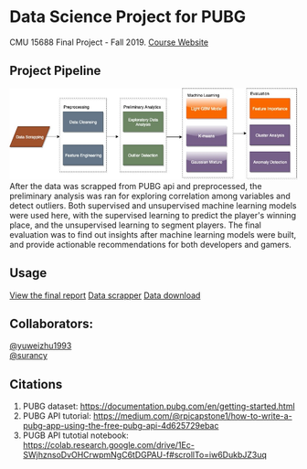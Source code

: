 # Data Science Project for PUBG
CMU 15688 Final Project - Fall 2019.
[Course Website](http://www.datasciencecourse.org/)

## Project Pipeline
![pipeline](https://github.com/surancy/pubg-prediction/blob/master/pubg-pipeline.jpg)
After the data was scrapped from PUBG api and preprocessed, the preliminary analysis was ran for exploring correlation among variables and detect outliers. Both supervised and unsupervised machine learning models were used here, with the supervised learning to predict the player's winning place, and the unsupervised learning to segment players. The final evaluation was to find out insights after machine learning models were built, and provide actionable recommendations for both developers and gamers.

## Usage
[View the final report](https://nbviewer.jupyter.org/github/surancy/pubg-prediction/blob/master/cmu-15688-pubg-final-report.ipynb#Preliminary-Analysis-for-Winning-Strategy)
[Data scrapper](https://github.com/surancy/pubg-prediction/blob/master/codes/scrapper.py)
[Data download](https://github.com/surancy/pubg-prediction/blob/master/data.csv)


## Collaborators:
[@yuweizhu1993](https://github.com/yuweizhu1993)   
[@surancy](https://github.com/surancy)

## Citations
1. PUBG dataset: https://documentation.pubg.com/en/getting-started.html
2. PUBG API tutorial: https://medium.com/@rpicapstone1/how-to-write-a-pubg-app-using-the-free-pubg-api-4d625729ebac
3. PUGB API tutotial notebook: https://colab.research.google.com/drive/1Ec-SWjhznsoDvOHCrwpmNgC6tDGPAU-f#scrollTo=iw6DukbJZ3uq

